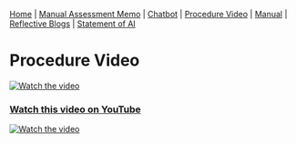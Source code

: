 [Home](index.md) | [Manual Assessment Memo](manual_assessment_memo.md) | [Chatbot](chatbot.md) | [Procedure Video](procedure_video.md) | [Manual](manual.md) | [Reflective Blogs](reflective_blogs.md) | [Statement of AI](AIstatement.md) 


# Procedure Video

[![Watch the video](https://img.youtube.com/vi/iadzYtX4ERU/maxresdefault.jpg)](https://youtu.be/iadzYtX4ERU)

### [Watch this video on YouTube](https://youtu.be/iadzYtX4ERU)

[![Watch the video](https://img.youtube.com/vi/IxtJOx_HCeE/0.jpg)](https://youtu.be/IxtJOx_HCeE)
